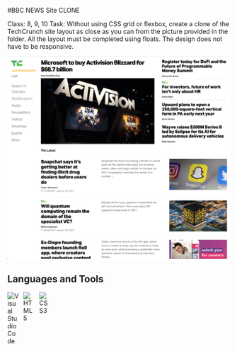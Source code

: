 #BBC NEWS Site CLONE

Class: 8, 9, 10
Task: Without using CSS grid or flexbox, create a clone of the TechCrunch site layout as close as you can from the picture provided in the folder. All the layout must be completed using floats. The design does not have to be responsive.

<img src="./techcrunch.png" />

## Languages and Tools

<img align="left" alt="Visual Studio Code" width="26px" src="https://cdn.jsdelivr.net/gh/devicons/devicon/icons/vscode/vscode-original.svg" style="padding-right:10px;" />
<img align="left" alt="HTML5" width="26px" src="https://cdn.jsdelivr.net/gh/devicons/devicon/icons/html5/html5-original.svg" style="padding-right:10px;" />
<img align="left" alt="CSS3" width="26px" src="https://cdn.jsdelivr.net/gh/devicons/devicon/icons/css3/css3-original.svg" style="padding-right:10px;" />
